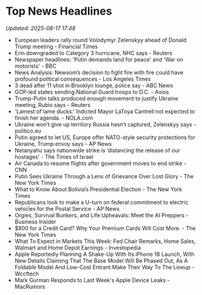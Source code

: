 # Top News Headlines

_Updated: 2025-08-17 17:48_

- European leaders rally round Volodymyr Zelenskyy ahead of Donald Trump meeting - Financial Times
- Erin downgraded to Category 3 hurricane, NHC says - Reuters
- Newspaper headlines: 'Putin demands land for peace' and 'War on motorists' - BBC
- News Analysis: Newsom’s decision to fight fire with fire could have profound political consequences - Los Angeles Times
- 3 dead after 11 shot in Brooklyn lounge, police say - ABC News
- GOP-led states sending National Guard troops to D.C. - Axios
- Trump-Putin talks produced enough movement to justify Ukraine meeting, Rubio says - Reuters
- 'Lamest of lame ducks.' Indicted Mayor LaToya Cantrell not expected to finish her agenda. - NOLA.com
- Ukraine won’t give up territory Russia hasn’t captured, Zelenskyy says - politico.eu
- Putin agreed to let US, Europe offer NATO-style security protections for Ukraine, Trump envoy says - AP News
- Netanyahu says nationwide strike is ‘distancing the release of our hostages’ - The Times of Israel
- Air Canada to resume flights after government moves to end strike - CNN
- Putin Sees Ukraine Through a Lens of Grievance Over Lost Glory - The New York Times
- What to Know About Bolivia’s Presidential Election - The New York Times
- Republicans look to make a U-turn on federal commitment to electric vehicles for the Postal Service - AP News
- Orgies, Survival Bunkers, and Life Upheavals: Meet the AI Preppers - Business Insider
- $800 for a Credit Card? Why Your Premium Cards Will Cost More. - The New York Times
- What To Expect in Markets This Week: Fed Chair Remarks, Home Sales, Walmart and Home Depot Earnings - Investopedia
- Apple Reportedly Planning A Shake-Up With Its iPhone 18 Launch, With New Details Claiming That The Base Model Will Be Phased Out, As A Foldable Model And Low-Cost Entrant Make Their Way To The Lineup - Wccftech
- Mark Gurman Responds to Last Week's Apple Device Leaks - MacRumors